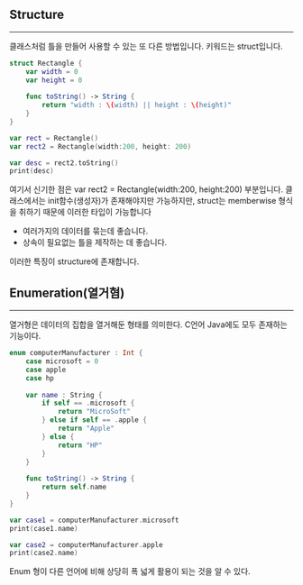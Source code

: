 ## Structure

---

클래스처럼 틀을 만들어 사용할 수 있는 또 다른 방법입니다. 키워드는 struct입니다.

```swift
struct Rectangle {
    var width = 0
    var height = 0
    
    func toString() -> String {
        return "width : \(width) || height : \(height)"
    }
}

var rect = Rectangle()
var rect2 = Rectangle(width:200, height: 200)

var desc = rect2.toString()
print(desc)
```

여기서 신기한 점은 var rect2 = Rectangle(width:200, height:200) 부분입니다. 클래스에서는 init함수(생성자)가 존재해야지만 가능하지만, struct는 memberwise 형식을 취하기 때문에 이러한 타입이 가능합니다

* 여러가지의 데이터를 묶는데 좋습니다.
* 상속이 필요없는 틀을 제작하는 데 좋습니다.

이러한 특징이 structure에 존재합니다.



## Enumeration(열거혐)

---

열거형은 데이터의 집합을 열거해둔 형태를 의미한다. C언어 Java에도 모두 존재하는 기능이다.

```swift
enum computerManufacturer : Int {
    case microsoft = 0
    case apple
    case hp
    
    var name : String {
        if self == .microsoft {
            return "MicroSoft"
        } else if self == .apple {
            return "Apple"
        } else {
            return "HP"
        }
    }
    
    func toString() -> String {
        return self.name
    }
}

var case1 = computerManufacturer.microsoft
print(case1.name)

var case2 = computerManufacturer.apple
print(case2.name)

```

Enum 형이 다른 언어에 비해 상당히 폭 넓게 활용이 되는 것을 알 수 있다.

